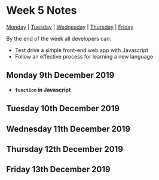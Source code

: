# Week 5 Notes

[Monday](#monday-9th-december-2019) | [Tuesday](#tuesday-10th-december-2019) | [Wednesday](#wednesday-11th-december-2019) | [Thursday](#thursday-12th-december-2019) | [Friday](#friday-13th-december-2019)

By the end of the week all developers can:

- Test drive a simple front-end web app with Javascript
- Follow an effective process for learning a new language

## Monday 9th December 2019

- **```function``` in Javascript**

## Tuesday 10th December 2019
 
## Wednesday 11th December 2019
  
## Thursday 12th December 2019
  
## Friday 13th December 2019
